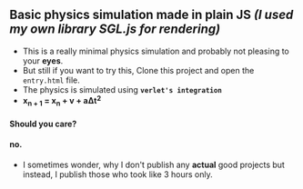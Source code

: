 ## Basic physics simulation made in plain JS *(I used my own library SGL.js for rendering)*
* This is a really minimal physics simulation and probably not pleasing to your **eyes**.
* But still if you want to try this, Clone this project and open the `entry.html` file.
* The physics is simulated using **`verlet's integration`**
* **x<sub>n + 1</sub> = x<sub>n</sub> + v + aΔt<sup>2<sup>**
#### Should you care?
#### no.
* I sometimes wonder, why I don't publish any **actual** good projects but instead, I publish those who took like 3 hours only.
